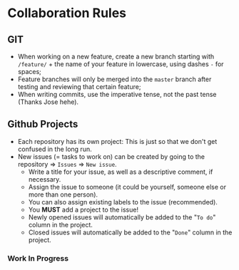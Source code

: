 # Collaboration Rules

## GIT
* When working on a new feature, create a new branch starting with `/feature/` + the name of your feature in lowercase, using dashes `-` for spaces;
* Feature branches will only be merged into the `master` branch after testing and reviewing that certain feature;
* When writing commits, use the imperative tense, not the past tense (Thanks Jose hehe).

## Github Projects
* Each repository has its own project: This is just so that we don't get confused in the long run.
* New issues (= tasks to work on) can be created by going to the repository => `Issues` => `New issue`.
  - Write a title for your issue, as well as a descriptive comment, if necessary.
  - Assign the issue to someone (it could be yourself, someone else or more than one person).
  - You can also assign existing labels to the issue (recommended).
  - You **MUST** add a project to the issue!
  - Newly opened issues will automatically be added to the "`To do`" column in the project.
  - Closed issues will automatically be added to the "`Done`" column in the project.

### Work In Progress
